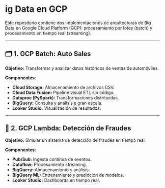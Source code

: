 #  ig Data en GCP

Este repositorio contiene dos implementaciones de arquitecturas de Big Data en Google Cloud Platform (GCP): procesamiento por lotes (batch) y procesamiento en tiempo real (streaming).

---

## 🗂️ 1. GCP Batch: Auto Sales
**Objetivo:** Transformar y analizar datos históricos de ventas de automóviles.

**Componentes:**
- **Cloud Storage:** Almacenamiento de archivos CSV.
- **Cloud Data Fusion:** Pipeline visual ETL sin código.
- **Dataproc (PySpark):** Transformaciones distribuidas.
- **BigQuery:** Consulta y análisis a gran escala.
- **Looker Studio:** Visualización de resultados.
---

## 🔄 2. GCP Lambda: Detección de Fraudes
**Objetivo:** Simular un sistema de detección de fraudes en tiempo real.

**Componentes:**
- **Pub/Sub:** Ingesta continua de eventos.
- **Dataflow:** Procesamiento streaming.
- **BigQuery:** Almacenamiento y análisis.
- **BigQuery ML:** Entrenamiento y predicción de modelos.
- **Looker Studio:** Dashboards en tiempo real.

